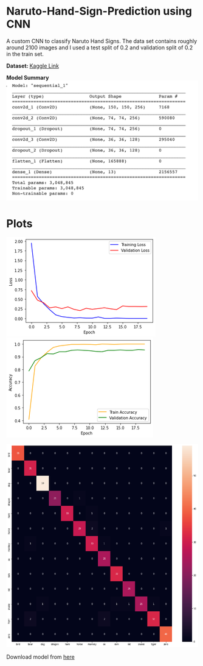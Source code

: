 # Naruto-Hand-Sign-Prediction using CNN

A custom CNN to classify Naruto Hand Signs. The data set contains roughly around 2100 images and I used a test split of 0.2 and validation split of 0.2 in the train
set.

<b>Dataset: </b>
[Kaggle Link](https://www.kaggle.com/vikranthkanumuru/naruto-hand-sign-dataset)

<b> Model Summary </b>
![](Images/model_summary.png)

# Plots
![Loss Plot](Images/losses.png)
![Accuracies Plot](Images/accuracies.png)

![Confusion Matrix](Images/matrix.png)


Download model from [here](https://drive.google.com/file/d/1qqG3WKFhdT4wVX7q7nOQE77AIeyZ36Db/view?usp=sharing)

